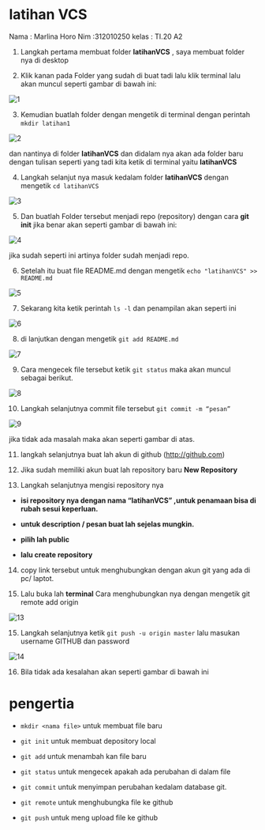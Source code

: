 # latihan VCS

Nama : Marlina Horo
Nim :312010250
kelas : TI.20 A2

1. Langkah pertama membuat folder **latihanVCS** , saya membuat folder nya di desktop

2. Klik kanan pada Folder yang sudah di buat tadi lalu klik terminal lalu akan muncul seperti gambar di bawah ini:

![1](/gambar/1.png)

3. Kemudian buatlah folder dengan mengetik di terminal dengan perintah `mkdir latihan1`

![2](/gambar/2.png)

dan nantinya di folder **latihanVCS** dan didalam nya akan ada folder baru dengan tulisan seperti yang tadi kita ketik di terminal yaitu **latihanVCS**

4.  Langkah selanjut nya masuk kedalam folder **latihanVCS** dengan mengetik `cd latihanVCS`

![3](/gambar/3.png)

5. Dan buatlah Folder tersebut menjadi repo (repository) dengan cara **git init** jika benar akan seperti gambar di bawah ini:


![4](/gambar/4.png)


jika sudah seperti ini artinya folder sudah menjadi repo.

6. Setelah itu buat file README.md dengan mengetik `echo "latihanVCS" >> README.md`


![5](/gambar/5.png)


7. Sekarang kita ketik perintah `ls -l` dan penampilan akan seperti ini

![6](/gambar/6.png)

8. di lanjutkan dengan mengetik `git add README.md`

![7](/gambar/7.png)

9. Cara mengecek file tersebut ketik `git status` maka akan muncul sebagai berikut.

![8](/gambar/8.png)

10. Langkah selanjutnya commit file tersebut `git commit -m “pesan”`

![9](/gambar/9.png)

jika tidak ada masalah maka akan seperti gambar di atas.

11. langkah selanjutnya buat lah akun di github (http://github.com)

12. Jika sudah memiliki akun buat lah repository baru **New Repository**


13. Langkah selanjutnya mengisi repository nya


- **isi repository nya dengan nama “latihanVCS” ,untuk penamaan bisa di rubah sesui keperluan.**

- **untuk description / pesan buat lah sejelas mungkin.**

- **pilih lah public**

- **lalu create repository**

14. copy link tersebut untuk menghubungkan dengan akun git yang ada di pc/ laptot.

15. Lalu buka lah **terminal** Cara menghubungkan nya dengan mengetik git remote add origin <link> 

![13](/gambar/13.png)

15. Langkah selanjutnya ketik `git push -u origin master` lalu masukan username GITHUB dan password 

![14](gambar/14.png)

16. Bila tidak ada kesalahan akan seperti gambar di bawah ini


# pengertia 

- `mkdir <nama file>` untuk membuat file baru

- `git init` untuk membuat depository local

- `git add` untuk menambah kan file baru

- `git status` untuk mengecek apakah ada perubahan di dalam file

- `git commit` untuk menyimpan perubahan kedalam database git.

- `git remote` untuk menghubungka file ke github

- `git push` untuk meng upload file ke github
